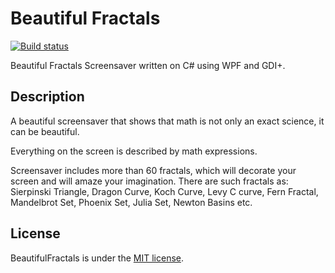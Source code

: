 # Beautiful Fractals

[![Build status](https://ci.appveyor.com/api/projects/status/ippmfkux1bwgg2dh?svg=true)](https://ci.appveyor.com/project/T-Alex/beautifulfractals)

Beautiful Fractals Screensaver written on C# using WPF and GDI+.

## Description
A beautiful screensaver that shows that math is not only an exact science, it can be beautiful.

Everything on the screen is described by math expressions.

Screensaver includes more than 60 fractals, which will decorate your screen and will amaze your imagination. There are such fractals as: Sierpinski Triangle, Dragon Curve, Koch Curve, Levy C curve, Fern Fractal, Mandelbrot Set, Phoenix Set, Julia Set, Newton Basins etc.

## License
BeautifulFractals is under the [MIT license](LICENSE.md).
